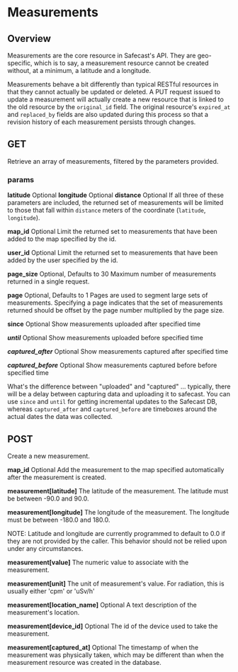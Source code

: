 # Measurements #

## Overview ##

Measurements are the core resource in Safecast's API.  They are geo-specific, which is to say, a measurement resource cannot be created without, at a minimum, a latitude and a longitude.

Measurements behave a bit differently than typical RESTful resources in that they cannot actually be updated or deleted.  A PUT request issued to update a measurement will actually create a new resource that is linked to the old resource by the `original_id` field.  The original resource's `expired_at` and `replaced_by` fields are also updated during this process so that a revision history of each measurement persists through changes.

## GET ##

Retrieve an array of measurements, filtered by the parameters provided.

### params ###
**latitude** Optional
**longitude** Optional
**distance** Optional
If all three of these parameters are included, the returned set of measurements will be limited to those that fall within `distance` meters of the coordinate (`latitude`, `longitude`).

**map_id** Optional
Limit the returned set to measurements that have been added to the map specified by the id.

**user_id** Optional
Limit the returned set to measurements that have been added by the user specified by the id.

**page_size** Optional, Defaults to 30
Maximum number of measurements returned in a single request.

**page** Optional, Defaults to 1
Pages are used to segment large sets of measurements.  Specifying a page indicates that the set of measurements returned should be offset by the page number multiplied by the page size. 

**since** Optional
Show measurements uploaded after specified time

***until*** Optional
Show measurements uploaded before specified time

***captured_after*** Optional
Show measurements captured after specified time

***captured_before*** Optional
Show measurements captured before before specified time

What's the difference between "uploaded" and "captured" ... typically, there will be a delay between capturing data and uploading it to safecast. You can use `since` and `until` for getting incremental updates to the Safecast DB, whereas `captured_after` and `captured_before` are timeboxes around the actual dates the data was collected.


## POST ##

Create a new measurement.

**map_id** Optional
Add the measurement to the map specified automatically after the measurement is created.

**measurement[latitude]**
The latitude of the measurement.  The latitude must be between -90.0 and 90.0.

**measurement[longitude]**
The longitude of the measurement.  The longitude must be between -180.0 and 180.0.

NOTE: Latitude and longitude are currently programmed to default to 0.0 if they are not provided by the caller.  This behavior should not be relied upon under any circumstances.

**measurement[value]**
The numeric value to associate with the measurement.

**measurement[unit]**
The unit of measurement's value.  For radiation, this is usually either 'cpm' or 'uSv/h'

**measurement[location_name]** Optional
A text description of the measurement's location.

**measurement[device_id]** Optional
The id of the device used to take the measurement.

**measurement[captured_at]** Optional
The timestamp of when the measurement was physically taken, which may be different than when the measurement resource was created in the database.

